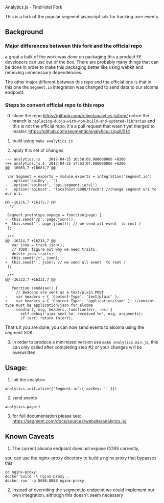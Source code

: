 Analytics.js - FindHotel Fork


This is a fork of the popular segment javascript sdk for tracking user events.


## Background

### Major differences between this fork and the official repo

a great a bulk of the work was done on packaging this a product FE developers can use out of the box.
There are probably many things that can be done in order to make this packaging better like using webkit and removing
unnecessary dependencies.

The other major different between this repo and the official one is that in this one the `Segment.io` integration
was changed to send data to our alooma endpoint.

### Steps to convert official repo to this repo

0. clone the repo https://github.com/rcline/analytics.js/tree/
notice the branch is `replacing-duojs-with-npm-build-and-updated-libraries` and this is not the
official repo, it's a pull request that wasn't yet merged to master.
https://github.com/segmentio/analytics.js/pull/514

1. build using `make analytics.js`

2. apply this set of changes:
```
--- analytics.js	2017-04-25 16:58:06.000000000 +0200
+++ analytics.js.1	2017-04-25 17:03:04.000000000 +0200
@@ -16083,7 +16083,7 @@

 var Segment = exports = module.exports = integration('Segment.io')
   .option('apiKey', '')
-  .option('apiHost', 'api.segment.io/v1')
+  .option('apiHost', 'localhost:8088/track') //change segment uri to our uri.

@@ -16176,7 +16175,7 @@
  */

 Segment.prototype.onpage = function(page) {
-  this.send('/p', page.json());
+  this.send('', page.json()); // we send all event  to root /
 };

 /**
@@ -16214,7 +16213,7 @@
   var json = track.json();
   // TODO: figure out why we need traits.
   delete json.traits;
-  this.send('/t', json);
+  this.send('', json); // we send all event  to root /
 };

 /**
@@ -16333,7 +16332,7 @@

   function sendAjax() {
     // Beacons are sent as a text/plain POST
-    var headers = { 'Content-Type': 'text/plain' };
+    var headers = { 'Content-Type': 'application/json' }; //content-type must be application/json for alooma
     send(url, msg, headers, function(err, res) {
       self.debug('ajax sent %o, received %o', msg, arguments);
       if (err) return fn(err);
```

That's it you are done, you can now send events to alooma using the segment SDK.

3. in order to produce a minimized version use `make analytics.min.js`, this can only called after completing step #2
or your changes will be overwritten.
## Usage:

1. init the analytics

```
analytics.initialize({"Segment.io":{ apiKey: '' }})
```

2. send events
```
analytics.page()
```

3. for full documentation please see:
https://segment.com/docs/sources/website/analytics.js/



## Known Caveats

1. The current alooma endpoint does not expose CORS correctly,

you can use the nginx-proxy directory to build a nginx proxy that bypasses this

```
cd nginx-proxy
docker build -t nginx-proxy .
docker run  -p 8088:8088 nginx-proxy
```


2. Instead of overriding the segment.io endpoint we could implement our own integration, although this doesn't seem necessary
